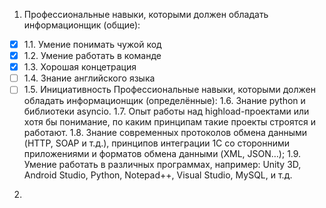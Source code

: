 1. Профессиональные навыки, которыми должен обладать информационщик (общие):
  - [x] 1.1. Умение понимать чужой код
  - [x] 1.2. Умение работать в команде
  - [x] 1.3. Хорошая концетрация
  - [ ] 1.4. Знание английского языка
  - [ ] 1.5. Инициативность
Профессиональные навыки, которыми должен обладать информационщик (определённые):
  1.6. Знание python и библиотеки asyncio.
  1.7. Опыт работы над highload-проектами или хотя бы понимание, по каким принципам такие проекты строятся и работают.
  1.8. Знание современных протоколов обмена данными (HTTP, SOAP и т.д.), принципов интеграции 1С со сторонними приложениями и форматов обмена данными (XML, JSON…);
  1.9. Умение работать в различных программах, например: Unity 3D, Android Studio, Python, Notepad++, Visual Studio, MySQL, и т.д.
  
2. 
